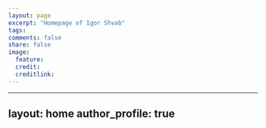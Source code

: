 ```yaml
---
layout: page
excerpt: "Homepage of Igor Shvab"
tags: 
comments: false
share: false
image:
  feature: 
  credit: 
  creditlink: 
---
```


---
layout: home
author_profile: true
---
